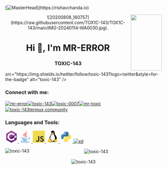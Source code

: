 [![MasterHead](https://1.bp.blogspot.com/-7A4WynwLsMw/XbBpCXG8fHI/AAAAAAAAMt4/uOa1bpLskYgrwGbllhSu2SDj_Mig8SXJQCLcBGAsYHQ/s1600/2000_600px.gif...)](https://rishavchanda.io)
<center>
<img src="https://user-images.githubusercontent.com/79738922/215358334-f326af7b-5a43-4a05-a693-0dc9c6d4398b.gif" width="100" height="180" align="right">
<center>
![20200808_160757](https://raw.githubusercontent.com/TOX1C-143/TOX1C-143/main/IMG-20240114-WA0030.jpg).
<h1 align="center">Hi 👋, I'm MR-ERROR</h1><h3 align="center">TOXIC-143</h3><p align="left"> 
   src="https://img.shields.io/twitter/follow/toxic-143?logo=twitter&style=for-the-badge" alt="toxic-143" /></a> </p><h3 align="left">Connect with me:</h3><p align="left"><a href="https://dev.to/mr-error" target="blank"><img align="center" src="https://raw.githubusercontent.com/rahuldkjain/github-profile-readme-generator/master/src/images/icons/Social/devto.svg" alt="mr-error" height="30" width="40" /></a><a href="https://twitter.com/toxic-143" target="blank"><img align="center" src="https://raw.githubusercontent.com/rahuldkjain/github-profile-readme-generator/master/src/images/icons/Social/twitter.svg" alt="toxic-143" height="30" width="40" /></a><a href="https://fb.com/toxic-0007" target="blank"><img align="center" src="https://raw.githubusercontent.com/rahuldkjain/github-profile-readme-generator/master/src/images/icons/Social/facebook.svg" alt="toxic-0007" height="30" width="40" /></a><a href="https://instagram.com/mr-toxic" target="blank"><img align="center" src="https://raw.githubusercontent.com/rahuldkjain/github-profile-readme-generator/master/src/images/icons/Social/instagram.svg" alt="mr-toxic" height="30" width="40" /></a><a href="https://www.youtube.com/c/toxic-143termux community" target="blank"><img align="center"
 src="https://raw.githubusercontent.com/rahuldkjain/github-profile-readme-generator/master/src/images/icons/Social/youtube.svg" alt="toxic-143termux community" height="30" width="40" /></a></p><h3 align="left">Languages and Tools:</h3><p align="left"> <a href="https://www.w3schools.com/cs/" target="_blank" rel="noreferrer"> <img src="https://raw.githubusercontent.com/devicons/devicon/master/icons/csharp/csharp-original.svg" alt="csharp" width="40" height="40"/> </a> <a href="https://www.java.com" target="_blank" rel="noreferrer"> <img src="https://raw.githubusercontent.com/devicons/devicon/master/icons/java/java-original.svg" alt="java" width="40" height="40"/> </a> <a href="https://developer.mozilla.org/en-US/docs/Web/JavaScript" target="_blank" rel="noreferrer"> <img src="https://raw.githubusercontent.com/devicons/devicon/master/icons/javascript/javascript-original.svg" alt="javascript" width="40" height="40"/> </a> <a href="https://www.linux.org/" target="_blank" rel="noreferrer"> <img src="https://raw.githubusercontent.com/devicons/devicon/master/icons/linux/linux-original.svg" alt="linux" width="40" height="40"/> </a> <a href="https://www.python.org" target="_blank" rel="noreferrer"> <img src="https://raw.githubusercontent.com/devicons/devicon/master/icons/python/python-original.svg" alt="python" width="40" height="40"/> </a> <a href="https://www.adobe.com/products/xd.html" target="_blank" rel="noreferrer"> <img src="https://cdn.worldvectorlogo.com/logos/adobe-xd.svg" alt="xd" width="40" height="40"/> </a> </p><p><img align="left" src="https://github-readme-stats.vercel.app/api/top-langs?username=toxic-143&show_icons=true&locale=en&layout=compact" alt="toxic-143" /></p><p>&nbsp;<img align="center" src="https://github-readme-stats.vercel.app/api?username=toxic-143&show_icons=true&locale=en" alt="toxic-143" /></p><p><img align="center" src="https://github-readme-streak-stats.herokuapp.com/?user=toxic-143&" alt="toxic-143" /></p>
